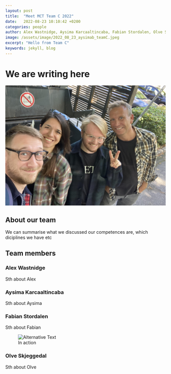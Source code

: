 ```yaml
---
layout: post
title:  "Meet MCT Team C 2022"
date:   2022-08-23 10:10:42 +0200
categories: people
author: Alex Wastnidge, Aysima Karcaaltincaba, Fabian Stordalen, Olve Skjeggedal
image: /assets/image/2022_08_23_aysimab_teamC.jpeg
excerpt: "Hello from Team C"
keywords: jekyll, blog
---
```



# We are writing here

<img src='/assets/image/2022_08_23_aysimab_teamC.jpeg' />

## About our team

We can summarise what we discussed our competences are, which diciplines we have etc


## Team members


### Alex Wastnidge

Sth about Alex

### Aysima Karcaaltincaba

Sth about Aysima


### Fabian Stordalen

Sth about Fabian

<figure style="float: none">
   <img
      src="https://www.uio.no/english/studies/programmes/mct-master/blog/assets/image/2022_08_23_fabianst_picture.jpg"
      alt="Alternative Text"
      title="Image Title"
      width="auto" />
   <figcaption>In action</figcaption>
</figure>


### Olve Skjeggedal

Sth about Olve